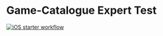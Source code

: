 # Game-Catalogue Expert Test
[![iOS starter workflow](https://github.com/zaen-njxzu/Game-Catalogue/workflows/iOS%20starter%20workflow/badge.svg)](https://github.com/zaen-njxzu/Game-Catalogue/actions)
